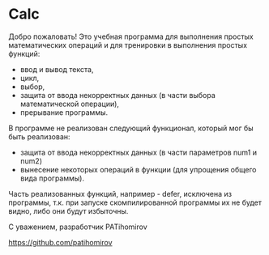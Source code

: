 # Calc

Добро пожаловать! Это учебная программа для выполнения простых математических операций и для тренировки в выполнения простых функций:
- ввод и вывод текста,
- цикл,
- выбор,
- защита от ввода некорректных данных (в части выбора математической операции),
- прерывание программы.

В программе не реализован следующий функционал, который мог бы быть реализован:
- защита от ввода некорректных данных (в части параметров num1 и num2)
- вынесение некоторых операций в функции (для упрощения общего вида программы).

Часть реализованных функций, например - defer, исключена из программы, т.к. при запуске скомпилированной программы их не будет видно, либо они будут избыточны.

С уважением, разработчик PATihomirov

https://github.com/patihomirov
